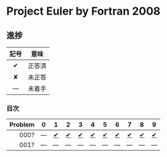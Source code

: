 # Project Euler by Fortran 2008 #

## 進捗 ##

|記号|意味|
|:-:|:-:|
|&#x2714;|正答済|
|&#x2718;|未正答|
|&#x2014;|未着手|

### 目次 ###

|Problem|0|1|2|3|4|5|6|7|8|9|
|-:|:-:|:-:|:-:|:-:|:-:|:-:|:-:|:-:|:-:|:-:|
|000?|&#x2014;|[&#x2714;](Problem0001)|[&#x2714;](Problem0002)|[&#x2714;](Problem0003)|[&#x2714;](Problem0004)|[&#x2714;](Problem0005)|[&#x2714;](Problem0006)|[&#x2714;](Problem0007)|[&#x2714;](Problem0008)|[&#x2714;](Problem0009)|
|001?|&#x2014;|&#x2014;|&#x2014;|&#x2014;|&#x2014;|&#x2014;|&#x2014;|&#x2014;|&#x2014;|&#x2014;|
